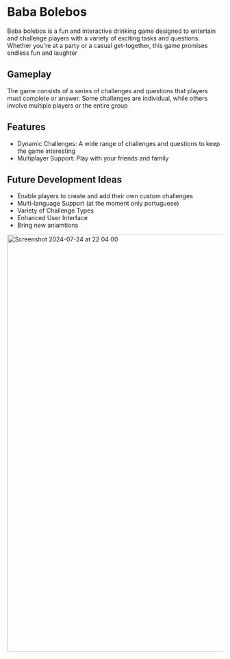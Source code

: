 # Baba Bolebos

Beba bolebos is a fun and interactive drinking game designed to entertain and challenge players with a variety of exciting tasks and questions. Whether you're at a party or a casual get-together, this game promises endless fun and laughter

## Gameplay
The game consists of a series of challenges and questions that players must complete or answer. Some challenges are individual, while others involve multiple players or the entire group

## Features
- Dynamic Challenges: A wide range of challenges and questions to keep the game interesting
- Multiplayer Support: Play with your friends and family

## Future Development Ideas
- Enable players to create and add their own custom challenges
- Multi-language Support (at the moment only portuguese)
- Variety of Challenge Types
- Enhanced User Interface
- Bring new aniamtions

 
 <img width="973" alt="Screenshot 2024-07-24 at 22 04 00" src="https://github.com/user-attachments/assets/3b1004c9-c15f-4f80-b89c-822f2b229a98">
